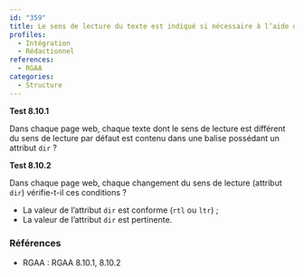```yaml
---
id: "359"
title: Le sens de lecture du texte est indiqué si nécessaire à l’aide de l’attribut dir.
profiles:
  - Intégration
  - Rédactionnel
references:
  - RGAA
categories:
  - Structure
---
```


**Test 8.10.1**

Dans chaque page web, chaque texte dont le sens de lecture est différent du sens de lecture par défaut est contenu dans une balise possédant un attribut `dir` ?


**Test 8.10.2**

Dans chaque page web, chaque changement du sens de lecture (attribut `dir`) vérifie-t-il ces conditions ?

- La valeur de l’attribut `dir` est conforme (`rtl` ou `ltr`) ;
- La valeur de l’attribut `dir` est pertinente.


### Références

*   RGAA : RGAA 8.10.1, 8.10.2

